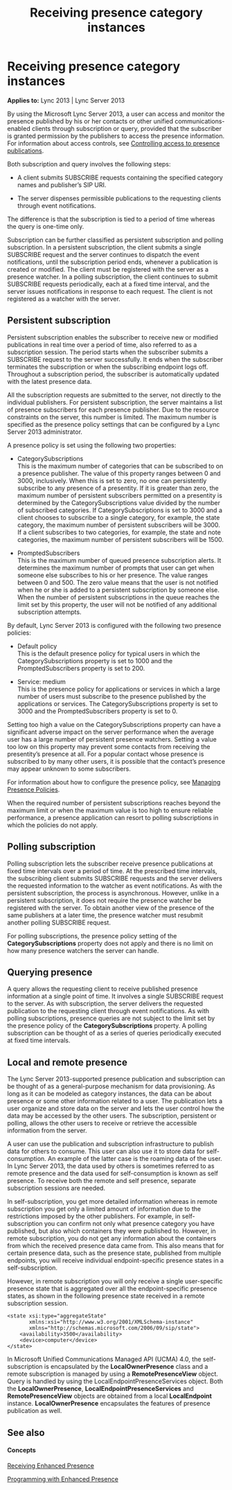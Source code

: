 ﻿---
title: Receiving presence category instances
TOCTitle: Receiving presence category instances
ms:assetid: 071c0511-743b-4665-920e-6d8371aa2097
ms:mtpsurl: https://msdn.microsoft.com/en-us/library/Dn454640(v=office.15)
ms:contentKeyID: 57093181
ms.date: 07/24/2014
mtps_version: v=office.15
---

# Receiving presence category instances


**Applies to:** Lync 2013 | Lync Server 2013

 

By using the Microsoft Lync Server 2013, a user can access and monitor the presence published by his or her contacts or other unified communications-enabled clients through subscription or query, provided that the subscriber is granted permission by the publishers to access the presence information. For information about access controls, see [Controlling access to presence publications](controlling-access-to-presence-publications.md).

Both subscription and query involves the following steps:

  - A client submits SUBSCRIBE requests containing the specified category names and publisher’s SIP URI.

  - The server dispenses permissible publications to the requesting clients through event notifications.

The difference is that the subscription is tied to a period of time whereas the query is one-time only.

Subscription can be further classified as persistent subscription and polling subscription. In a persistent subscription, the client submits a single SUBSCRIBE request and the server continues to dispatch the event notifications, until the subscription period ends, whenever a publication is created or modified. The client must be registered with the server as a presence watcher. In a polling subscription, the client continues to submit SUBSCRIBE requests periodically, each at a fixed time interval, and the server issues notifications in response to each request. The client is not registered as a watcher with the server.

## Persistent subscription

Persistent subscription enables the subscriber to receive new or modified publications in real time over a period of time, also referred to as a subscription session. The period starts when the subscriber submits a SUBSCRIBE request to the server successfully. It ends when the subscriber terminates the subscription or when the subscribing endpoint logs off. Throughout a subscription period, the subscriber is automatically updated with the latest presence data.

All the subscription requests are submitted to the server, not directly to the individual publishers. For persistent subscription, the server maintains a list of presence subscribers for each presence publisher. Due to the resource constraints on the server, this number is limited. The maximum number is specified as the presence policy settings that can be configured by a Lync Server 2013 administrator.

A presence policy is set using the following two properties:

  - CategorySubscriptions  
    This is the maximum number of categories that can be subscribed to on a presence publisher. The value of this property ranges between 0 and 3000, inclusively. When this is set to zero, no one can persistently subscribe to any presence of a presentity. If it is greater than zero, the maximum number of persistent subscribers permitted on a presentity is determined by the CategorySubscriptions value divided by the number of subscribed categories. If CategorySubscriptions is set to 3000 and a client chooses to subscribe to a single category, for example, the state category, the maximum number of persistent subscribers will be 3000. If a client subscribes to two categories, for example, the state and note categories, the maximum number of persistent subscribers will be 1500.

  - PromptedSubscribers  
    This is the maximum number of queued presence subscription alerts. It determines the maximum number of prompts that user can get when someone else subscribes to his or her presence. The value ranges between 0 and 500. The zero value means that the user is not notified when he or she is added to a persistent subscription by someone else. When the number of persistent subscriptions in the queue reaches the limit set by this property, the user will not be notified of any additional subscription attempts.

By default, Lync Server 2013 is configured with the following two presence policies:

  - Default policy  
    This is the default presence policy for typical users in which the CategorySubscriptions property is set to 1000 and the PromptedSubscribers property is set to 200.

  - Service: medium  
    This is the presence policy for applications or services in which a large number of users must subscribe to the presence published by the applications or services. The CategorySubscriptions property is set to 3000 and the PromptedSubscribers property is set to 0.

Setting too high a value on the CategorySubscriptions property can have a significant adverse impact on the server performance when the average user has a large number of persistent presence watchers. Setting a value too low on this property may prevent some contacts from receiving the presentity’s presence at all. For a popular contact whose presence is subscribed to by many other users, it is possible that the contact’s presence may appear unknown to some subscribers.

For information about how to configure the presence policy, see [Managing Presence Policies](http://go.microsoft.com/fwlink/?linkid=188704).

When the required number of persistent subscriptions reaches beyond the maximum limit or when the maximum value is too high to ensure reliable performance, a presence application can resort to polling subscriptions in which the policies do not apply.

## Polling subscription

Polling subscription lets the subscriber receive presence publications at fixed time intervals over a period of time. At the prescribed time intervals, the subscribing client submits SUBSCRIBE requests and the server delivers the requested information to the watcher as event notifications. As with the persistent subscription, the process is asynchronous. However, unlike in a persistent subscription, it does not require the presence watcher be registered with the server. To obtain another view of the presence of the same publishers at a later time, the presence watcher must resubmit another polling SUBSCRIBE request.

For polling subscriptions, the presence policy setting of the **CategorySubscriptions** property does not apply and there is no limit on how many presence watchers the server can handle.

## Querying presence

A query allows the requesting client to receive published presence information at a single point of time. It involves a single SUBSCRIBE request to the server. As with subscription, the server delivers the requested publication to the requesting client through event notifications. As with polling subscriptions, presence queries are not subject to the limit set by the presence policy of the **CategorySubscriptions** property. A polling subscription can be thought of as a series of queries periodically executed at fixed time intervals.

## Local and remote presence

The Lync Server 2013-supported presence publication and subscription can be thought of as a general-purpose mechanism for data provisioning. As long as it can be modeled as category instances, the data can be about presence or some other information related to a user. The publication lets a user organize and store data on the server and lets the user control how the data may be accessed by the other users. The subscription, persistent or polling, allows the other users to receive or retrieve the accessible information from the server.

A user can use the publication and subscription infrastructure to publish data for others to consume. This user can also use it to store data for self-consumption. An example of the latter case is the roaming data of the user. In Lync Server 2013, the data used by others is sometimes referred to as remote presence and the data used for self-consumption is known as self presence. To receive both the remote and self presence, separate subscription sessions are needed.

In self-subscription, you get more detailed information whereas in remote subscription you get only a limited amount of information due to the restrictions imposed by the other publishers. For example, in self-subscription you can confirm not only what presence category you have published, but also which containers they were published to. However, in remote subscription, you do not get any information about the containers from which the received presence data came from. This also means that for certain presence data, such as the presence state, published from multiple endpoints, you will receive individual endpoint-specific presence states in a self-subscription.

However, in remote subscription you will only receive a single user-specific presence state that is aggregated over all the endpoint-specific presence states, as shown in the following presence state received in a remote subscription session.

    <state xsi:type="aggregateState" 
           xmlns:xsi="http://www.w3.org/2001/XMLSchema-instance" 
           xmlns="http://schemas.microsoft.com/2006/09/sip/state">
        <availability>3500</availability>
        <device>computer</device>
    </state>

In Microsoft Unified Communications Managed API (UCMA) 4.0, the self-subscription is encapsulated by the **LocalOwnerPresence** class and a remote subscription is managed by using a **RemotePresenceView** object. Query is handled by using the LocalEndpointPresenceServices object. Both the **LocalOwnerPresence**, **LocalEndpointPresenceServices** and **RemotePresenceView** objects are obtained from a local **LocalEndpoint** instance. **LocalOwnerPresence** encapsulates the features of presence publication as well.

## See also

#### Concepts

[Receiving Enhanced Presence](receiving-enhanced-presence.md)

[Programming with Enhanced Presence](programming-with-enhanced-presence.md)


